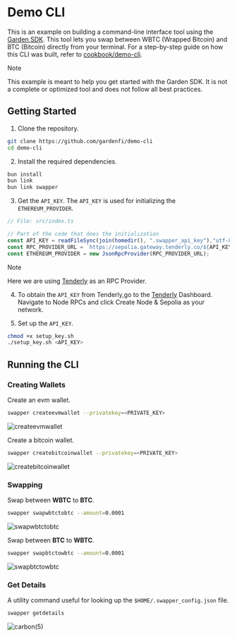 # Demo CLI
This is an example on building a command-line interface tool using the [Garden SDK](https://docs.garden.finance/developers/sdk/). This tool lets you swap between WBTC (Wrapped Bitcoin) and BTC (Bitcoin) directly from your terminal. For a step-by-step guide on how this CLI was built, refer to [cookbook/demo-cli](https://docs.garden.finance/cookbook/demo-cli).

> [!NOTE] 
> This example is meant to help you get started with the Garden SDK. It is not a complete or optimized tool and does not follow all best practices.

## Getting Started

1. Clone the repository.

```bash
git clone https://github.com/gardenfi/demo-cli
cd demo-cli
```

2. Install the required dependencies.

```bash
bun install
bun link
bun link swapper
```

3. Get the `API_KEY`. The `API_KEY` is used for initializing the `ETHEREUM_PROVIDER`.

```ts
// File: src/index.ts

// Part of the code that does the initialization
const API_KEY = readFileSync(join(homedir(), ".swapper_api_key"),"utf-8");
const RPC_PROVIDER_URL = `https://sepolia.gateway.tenderly.co/${API_KEY}`;
const ETHEREUM_PROVIDER = new JsonRpcProvider(RPC_PROVIDER_URL);
```

> [!Note]
> Here we are using [Tenderly](https://tenderly.co/) as an RPC Provider.

4. To obtain the `API_KEY` from Tenderly,go to the [Tenderly](https://tenderly.co/) Dashboard. Navigate to Node RPCs and click Create Node & Sepolia as your network.

5. Set up the `API_KEY`.

```bash
chmod +x setup_key.sh
./setup_key.sh <API_KEY>
```

## Running the CLI

### Creating Wallets
Create an evm wallet.
```bash
swapper createevmwallet --privatekey=<PRIVATE_KEY>
``` 

![createevmwallet](https://github.com/gardenfi/swapper-cli/assets/162546266/ae5b5d56-3c18-49b3-a062-8a052b893da4)

Create a bitcoin wallet.
```bash
swapper createbitcoinwallet --privatekey=<PRIVATE_KEY>
```
![createbitcoinwallet](https://github.com/gardenfi/swapper-cli/assets/162546266/8658441e-69d4-4d2d-acb4-e2be5f720d50)

### Swapping
Swap between **WBTC** to **BTC**.
```bash
swapper swapwbtctobtc --amount=0.0001
```
![swapwbtctobtc](https://github.com/gardenfi/swapper-cli/assets/162546266/6725458e-e523-4659-b275-bdeedbb303e4)

Swap between **BTC** to **WBTC**.

```bash
swapper swapbtctowbtc --amount=0.0001
```
![swapbtctowbtc](https://github.com/Sushants-Git/swapper-cli/assets/100516354/2c8a458c-4235-46b3-aff1-c3f1b4499df5)


### Get Details
A utility command useful for looking up the `$HOME/.swapper_config.json` file.
```bash
swapper getdetails
```

![carbon(5)](https://github.com/gardenfi/swapper-cli/assets/162546266/1db15518-239a-4d39-a481-31045ac818c8)
